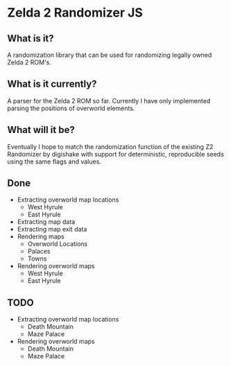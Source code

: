 # Zelda 2 Randomizer JS

## What is it?

A randomization library that can be used for randomizing legally owned Zelda 2 ROM's.

## What is it currently?

A parser for the Zelda 2 ROM so far.  Currently I have only implemented parsing the positions of overworld elements.

## What will it be?

Eventually I hope to match the randomization function of the existing Z2 Randomizer by digishake with support for deterministic, reproducible seeds using the same flags and values.

## Done

* Extracting overworld map locations
    * West Hyrule
    * East Hyrule
* Extracting map data
* Extracting map exit data
* Rendering maps
    * Overworld Locations
    * Palaces
    * Towns
* Rendering overworld maps
    * West Hyrule
    * East Hyrule

## TODO

* Extracting overworld map locations
    * Death Mountain
    * Maze Palace
* Rendering overworld maps
    * Death Mountain
    * Maze Palace